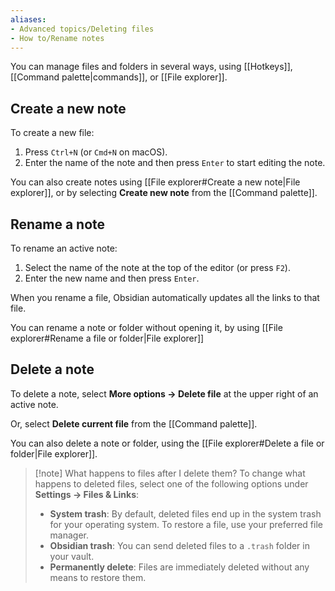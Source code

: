 ```yaml
---
aliases:
- Advanced topics/Deleting files
- How to/Rename notes
---
```


You can manage files and folders in several ways, using [[Hotkeys]], [[Command palette|commands]], or [[File explorer]].

## Create a new note

To create a new file:

1. Press `Ctrl+N` (or `Cmd+N` on macOS).
2. Enter the name of the note and then press `Enter` to start editing the note.

You can also create notes using [[File explorer#Create a new note|File explorer]], or by selecting **Create new note** from the [[Command palette]].

## Rename a note

To rename an active note:

1. Select the name of the note at the top of the editor (or press `F2`).
2. Enter the new name and then press `Enter`.

When you rename a file, Obsidian automatically updates all the links to that file.

You can rename a note or folder without opening it, by using [[File explorer#Rename a file or folder|File explorer]]

## Delete a note

To delete a note, select **More options → Delete file** at the upper right of an active note.

Or, select **Delete current file** from the [[Command palette]].

You can also delete a note or folder, using the [[File explorer#Delete a file or folder|File explorer]].

> [!note] What happens to files after I delete them?
> To change what happens to deleted files, select one of the following options under **Settings → Files & Links**:
>
> - **System trash**: By default, deleted files end up in the system trash for your operating system. To restore a file, use your preferred file manager.
> - **Obsidian trash**: You can send deleted files to a `.trash` folder in your vault.
> - **Permanently delete**: Files are immediately deleted without any means to restore them.
